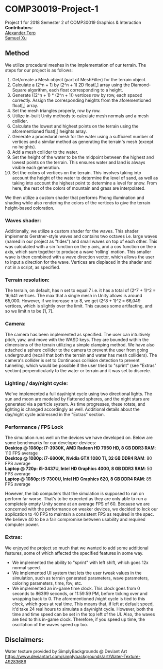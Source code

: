# COMP30019-Project-1
Project 1 for 2018 Semester 2 of COMP30019 Graphics & Interaction  
**Contributors**:  
[Alexander Terp](https://github.com/AMTerp)  
[Samuel Xu](https://github.com/samuel-x)

## Method
We utilize procedural meshes in the implementation of our terrain. The steps for our project is as follows:

1. Get/create a Mesh object (part of MeshFilter) for the terrain object.
2. Calculate a (2^n + 1) by (2^n + 1) 2D float[,] array using the Diamond-Square algorithm, each float corresponding to a height.
3. Generate ((2^n + 1) * (2^n + 1)) vertices row by row, each spaced correctly. Assign the corresponding heights from the aforementioned float[,] array.
4. Set the mesh triangles properly, row by row.
5. Utilize in-built Unity methods to calculate mesh normals and a mesh collider.
6. Calculate the lowest and highest points on the terrain using the aforementioned float[,]	heights array.
7. Generate a procedural mesh for the water using a sufficient number of vertices and a similar method as generating the terrain's mesh (except no heights). 
8. Add a mesh collider to the water.
9. Set the height of the water to be the midpoint between the highest and lowest points on the terrain. This ensures water and land is always visible each generation.
10. Set the colors of vertices on the terrain. This involves taking into account the height	of the water to determine the level of sand, as well as taking into account the highest point to determine a level for snow. From here, the rest of the colors of mountain and grass are interpolated.

We then utilize a custom shader that performs Phong illumination and shading while also rendering the colors of the vertices to give the terrain height-based coloration.

### Waves shader:
Additionally, we utilize a custom shader for the waves. This shader implements Gerstner-style waves and contains two octaves i.e. large waves (named in our project as "tides") and small waves on top of each other. This was calculated with a sin function on the y axis, and a cos function on the x axis, which sum together to produce a wave 'rolling' motion. This smaller wave is then combined with a wave direction vector, which allows the user to input a direction for the wave. Vertices are displaced in the shader and not in a script, as specified. 

### Terrain resolution:
The terrain, on default, has n set to equal 7 i.e. it has a total of (2^7 + 1)^2 = 16,641 vertices. The max that a single mesh in Unity allows is around 65,000. However, if we increase n to 8, we get (2^8 + 1)^2 = 66,049 vertices, which is slightly over the limit. This causes some artifacting, and so we limit n to be [1, 7].

### Camera:
The camera has been implemented as specified. The user can intuitively pitch, yaw, and move with the WASD keys. They are bounded within the dimensions of the terrain utilizing a simple clamping method. We have also attached a sphere collider to the camera to prevent the user from going underground (recall that both the terrain and water has mesh colliders). The camera's collider is set to Continuous collision detection to prevent tunneling, which would be possible if the user tried to "sprint" (see "Extras" section) perpendicularly to the water or terrain and it was set to discrete.

### Lighting / day/night cycle:
We've implemented a full day/night cycle using two directional lights. The sun and moon are modeled by flattened spheres, and the night stars are generated via a particle system. As time progresses, these rotate, and lighting is changed accordingly as well. Additional details about the day/night cycle addressed in the "Extras" section.

### Performance / FPS Lock
The simulation runs well on the devices we have developed on. Below are some benchmarks for our developer devices:  
**Desktop @ 1080p: i7-3930K, AMD Radeon HD 7950 HD, 8 GB DDR3 RAM**: 110 FPS average  
**Desktop @ 1080p: i7-6800K, Nvidia GTX 1080 Ti, 32 GB DDR4 RAM**: 80 FPS average  
**Laptop @ 720p: i5-3437U, Intel HD Graphics 4000, 8 GB DDR3 RAM**: 50 FPS average  
**Laptop @ 1080p: i5-7300U, Intel HD Graphics 620, 8 GB DDR4 RAM**: 85 FPS average  

However, the lab computers that the simulation is supposed to run on perform far worse. That's to be expected as they are only able to run a completely empty Unity scene at an average FPS of 60. Because we are concerned with the performance on weaker devices, we decided to lock our application to 40 FPS to maintain a consistent FPS as required in the spec. We believe 40 to be a fair compromise between usability and required computer power.

### Extras:
We enjoyed the project so much that we wanted to add some additional features, some of 
which affected the specified features in some way.
- We implemented the ability to "sprint" with left shift, which goes 12x normal speed.
- We implemented UI system that lets the user tweak values in the simulation, such as terrain generated parameters, wave parameters, coloring parameters, time, fov, etc.
- We implemented an in-game time clock. This clock goes from 0 seconds to 86399 seconds, or 11:59:59 PM, before ticking over and wrapping back to 0. The aforementioned /night cycle is tied to this clock, which goes at real time. This means that, if left at default speed, it'd take 24 real hours to simulate a day/night cycle. However, both the time and time speed can be set in the top left of the UI. Also, the waves are tied to this in-game clock. Therefore, if you speed up time,	the oscillation of the waves speed up too.

## Disclaimers:
Water texture provided by SimplyBackgrounds @ Deviant Art  
https://www.deviantart.com/simplybackgrounds/art/Water-Texture-49283686
